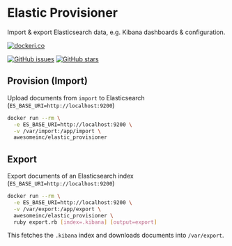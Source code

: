 # Elastic Provisioner

Import & export Elasticsearch data, e.g. Kibana dashboards & configuration.

[![dockeri.co](http://dockeri.co/image/awesomeinc/elastic_provisioner)](https://hub.docker.com/r/awesomeinc/elastic_provisioner/)

[![GitHub issues](https://img.shields.io/github/issues/awesome-inc/elastic_provisioner.svg "GitHub issues")](https://github.com/awesome-inc/elastic_provisioner)
[![GitHub stars](https://img.shields.io/github/stars/awesome-inc/elastic_provisioner "GitHub stars")](https://github.com/awesome-inc/elastic_provisioner)


## Provision (Import)

Upload documents from `import` to Elasticsearch (`ES_BASE_URI=http://localhost:9200`)

```bash
docker run --rm \
  -e ES_BASE_URI=http://localhost:9200 \
  -v /var/import:/app/import \
  awesomeinc/elastic_provisioner
```

## Export

Export documents of an Elasticsearch index (`ES_BASE_URI=http://localhost:9200`)

```bash
docker run --rm \
  -e ES_BASE_URI=http://localhost:9200 \
  -v /var/export:/app/export \
  awesomeinc/elastic_provisioner \
  ruby export.rb [index=.kibana] [output=export]
```

This fetches the `.kibana` index and downloads documents into `/var/export`.
